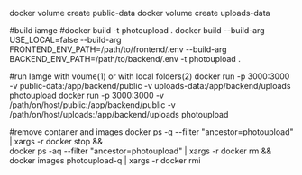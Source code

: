 docker volume create public-data
docker volume create uploads-data

#build iamge  #docker build -t photoupload .
docker build --build-arg USE_LOCAL=false --build-arg FRONTEND_ENV_PATH=/path/to/frontend/.env  --build-arg BACKEND_ENV_PATH=/path/to/backend/.env  -t photoupload .

#run Iamge with voume(1) or with local folders(2)
docker run -p 3000:3000 -v public-data:/app/backend/public -v uploads-data:/app/backend/uploads photoupload
docker run -p 3000:3000 -v /path/on/host/public:/app/backend/public -v /path/on/host/uploads:/app/backend/uploads photoupload

#remove contaner and images
docker ps -q --filter "ancestor=photoupload" | xargs -r docker stop && \
docker ps -aq --filter "ancestor=photoupload" | xargs -r docker rm && \
docker images photoupload-q | xargs -r docker rmi
